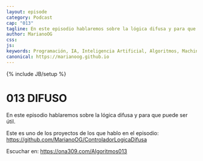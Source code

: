 ```yaml
---
layout: episode
category: Podcast
cap: "013"
tagline: En este episodio hablaremos sobre la lógica difusa y para que puede ser útil.
author: MarianoOG
css: 
js: 
keywords: Programación, IA, Inteligencia Artificial, Algoritmos, Machine Learning, Ciencia de Datos, Software, marianoog, PodcastAlgoritmos
canonical: https://marianoog.github.io
---
```

{% include JB/setup %}

# 013 DIFUSO

En este episodio hablaremos sobre la lógica difusa y para que puede ser útil.

Este es uno de los proyectos de los que hablo en el episodio: https://github.com/MarianoOG/ControladorLogicaDifusa

Escuchar en: https://ona309.com/Algoritmos013